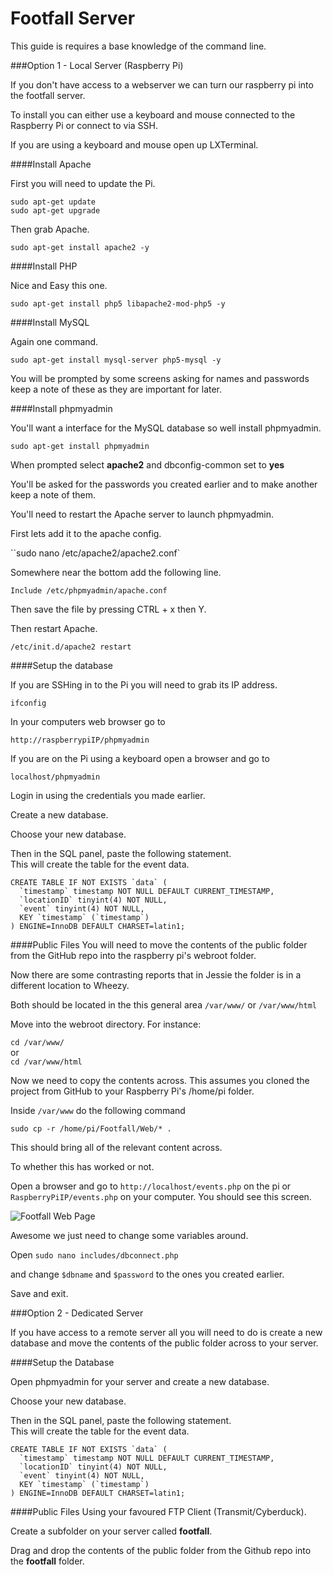Footfall Server
===

This guide is requires a base knowledge of the command line.

###Option 1 - Local Server (Raspberry Pi)

If you don't have access to a webserver we can turn our raspberry pi into the footfall server.

To install you can either use a keyboard and mouse connected to the Raspberry Pi or connect to via SSH.

If you are using a keyboard and mouse open up LXTerminal.

####Install Apache

First you will need to update the Pi.

````
sudo apt-get update
sudo apt-get upgrade
````

Then grab Apache.

````sudo apt-get install apache2 -y````

####Install PHP

Nice and Easy this one.

````sudo apt-get install php5 libapache2-mod-php5 -y````

####Install MySQL

Again one command.

````sudo apt-get install mysql-server php5-mysql -y````

You will be prompted by some screens asking for names and passwords keep a note of these as they are important for later.

####Install phpmyadmin

You'll want a interface for the MySQL database so well install phpmyadmin.

````sudo apt-get install phpmyadmin````

When prompted select **apache2** and dbconfig-common set to **yes**

You'll be asked for the passwords you created earlier and to make another keep a note of them.

You'll need to restart the Apache server to launch phpmyadmin.

First lets add it to the apache config.

``sudo nano /etc/apache2/apache2.conf`

Somewhere near the bottom add the following line.

`Include /etc/phpmyadmin/apache.conf`

Then save the file by pressing CTRL + x then Y.

Then restart Apache.

`/etc/init.d/apache2 restart`

####Setup the database

If you are SSHing in to the Pi you will need to grab its IP address.

`ifconfig`


In your computers web browser go to 

`http://raspberrypiIP/phpmyadmin`

If you are on the Pi using a keyboard open a browser and go to

`localhost/phpmyadmin`

Login in using the credentials you made earlier.

Create a new database.

Choose your new database.

Then in the SQL panel, paste the following statement. <br>This will create the table for the event data.

````
CREATE TABLE IF NOT EXISTS `data` (
  `timestamp` timestamp NOT NULL DEFAULT CURRENT_TIMESTAMP,
  `locationID` tinyint(4) NOT NULL,
  `event` tinyint(4) NOT NULL,
  KEY `timestamp` (`timestamp`)
) ENGINE=InnoDB DEFAULT CHARSET=latin1;
````

####Public Files
You will need to move the contents of the public folder from the GitHub repo into the raspberry pi's webroot folder.

Now there are some contrasting reports that in Jessie the folder is in a different location to Wheezy. 

Both should be located in the this general area `/var/www/` or `/var/www/html`

Move into the webroot directory. For instance:

`cd /var/www/`
<br>or<br>
`cd /var/www/html`

Now we need to copy the contents across. This assumes you cloned the project from GitHub to your Raspberry Pi's /home/pi folder.

Inside `/var/www` do the following command

`sudo cp -r /home/pi/Footfall/Web/* .`

This should bring all of the relevant content across.

To whether this has worked or not.

Open a browser and go to `http://localhost/events.php` on the pi or `RaspberryPiIP/events.php` on your computer. You should see this screen.

![Footfall Web Page](../images/footfallweb.png)

Awesome we just need to change some variables around.

Open `sudo nano includes/dbconnect.php`

and change `$dbname` and `$password` to the ones you created earlier.

Save and exit.


###Option 2 - Dedicated Server

If you have access to a remote server all you will need to do is create a new database and move the contents of the public folder across to your server.

####Setup the Database

Open phpmyadmin for your server and create a new database.

Choose your new database.

Then in the SQL panel, paste the following statement. <br>This will create the table for the event data.

````
CREATE TABLE IF NOT EXISTS `data` (
  `timestamp` timestamp NOT NULL DEFAULT CURRENT_TIMESTAMP,
  `locationID` tinyint(4) NOT NULL,
  `event` tinyint(4) NOT NULL,
  KEY `timestamp` (`timestamp`)
) ENGINE=InnoDB DEFAULT CHARSET=latin1;
````

####Public Files
Using your favoured FTP Client (Transmit/Cyberduck). 

Create a subfolder on your server called **footfall**.

Drag and drop the contents of the public folder from the Github repo into the **footfall** folder.


